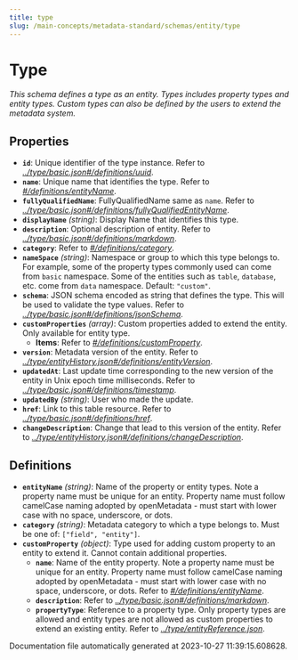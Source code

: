 ```yaml
---
title: type
slug: /main-concepts/metadata-standard/schemas/entity/type
---
```


# Type

*This schema defines a type as an entity. Types includes property types and entity types. Custom types can also be defined by the users to extend the metadata system.*

## Properties

- **`id`**: Unique identifier of the type instance. Refer to *[../type/basic.json#/definitions/uuid](#/type/basic.json#/definitions/uuid)*.
- **`name`**: Unique name that identifies the type. Refer to *[#/definitions/entityName](#definitions/entityName)*.
- **`fullyQualifiedName`**: FullyQualifiedName same as `name`. Refer to *[../type/basic.json#/definitions/fullyQualifiedEntityName](#/type/basic.json#/definitions/fullyQualifiedEntityName)*.
- **`displayName`** *(string)*: Display Name that identifies this type.
- **`description`**: Optional description of entity. Refer to *[../type/basic.json#/definitions/markdown](#/type/basic.json#/definitions/markdown)*.
- **`category`**: Refer to *[#/definitions/category](#definitions/category)*.
- **`nameSpace`** *(string)*: Namespace or group to which this type belongs to. For example, some of the property types commonly used can come from `basic` namespace. Some of the entities such as `table`, `database`, etc. come from `data` namespace. Default: `"custom"`.
- **`schema`**: JSON schema encoded as string that defines the type. This will be used to validate the type values. Refer to *[../type/basic.json#/definitions/jsonSchema](#/type/basic.json#/definitions/jsonSchema)*.
- **`customProperties`** *(array)*: Custom properties added to extend the entity. Only available for entity type.
  - **Items**: Refer to *[#/definitions/customProperty](#definitions/customProperty)*.
- **`version`**: Metadata version of the entity. Refer to *[../type/entityHistory.json#/definitions/entityVersion](#/type/entityHistory.json#/definitions/entityVersion)*.
- **`updatedAt`**: Last update time corresponding to the new version of the entity in Unix epoch time milliseconds. Refer to *[../type/basic.json#/definitions/timestamp](#/type/basic.json#/definitions/timestamp)*.
- **`updatedBy`** *(string)*: User who made the update.
- **`href`**: Link to this table resource. Refer to *[../type/basic.json#/definitions/href](#/type/basic.json#/definitions/href)*.
- **`changeDescription`**: Change that lead to this version of the entity. Refer to *[../type/entityHistory.json#/definitions/changeDescription](#/type/entityHistory.json#/definitions/changeDescription)*.
## Definitions

- <a id="definitions/entityName"></a>**`entityName`** *(string)*: Name of the property or entity types. Note a property name must be unique for an entity. Property name must follow camelCase naming adopted by openMetadata - must start with lower case with no space, underscore, or dots.
- <a id="definitions/category"></a>**`category`** *(string)*: Metadata category to which a type belongs to. Must be one of: `["field", "entity"]`.
- <a id="definitions/customProperty"></a>**`customProperty`** *(object)*: Type used for adding custom property to an entity to extend it. Cannot contain additional properties.
  - **`name`**: Name of the entity property. Note a property name must be unique for an entity. Property name must follow camelCase naming adopted by openMetadata - must start with lower case with no space, underscore, or dots. Refer to *[#/definitions/entityName](#definitions/entityName)*.
  - **`description`**: Refer to *[../type/basic.json#/definitions/markdown](#/type/basic.json#/definitions/markdown)*.
  - **`propertyType`**: Reference to a property type. Only property types are allowed and entity types are not allowed as custom properties to extend an existing entity. Refer to *[../type/entityReference.json](#/type/entityReference.json)*.


Documentation file automatically generated at 2023-10-27 11:39:15.608628.
